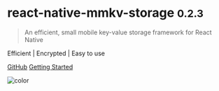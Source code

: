 # react-native-mmkv-storage <small>0.2.3</small>

> An efficient, small mobile key-value storage framework for React Native

Efficient | Encrypted | Easy to use

[GitHub](https://github.com/ammarahm-ed/react-native-mmkv-storage)
[Getting Started](#react-native-mmkv-storage)




![color](#000000)